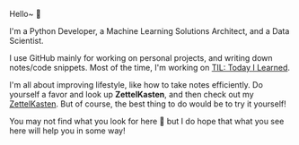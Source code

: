 Hello~ 👋

I'm a Python Developer, a Machine Learning Solutions Architect, and a Data Scientist.

I use GitHub mainly for working on personal projects, and writing down notes/code snippets.
Most of the time, I'm working on [TIL: Today I Learned](https://github.com/harplife/TIL).

I'm all about improving lifestyle, like how to take notes efficiently.
Do yourself a favor and look up __ZettelKasten__, and then check out my [ZettelKasten](https://github.com/harplife/zettelkasten).
But of course, the best thing to do would be to try it yourself!

You may not find what you look for here 🤔
but I do hope that what you see here will help you in some way!

<!--
**harplife/harplife** is a ✨ _special_ ✨ repository because its `README.md` (this file) appears on your GitHub profile.

Here are some ideas to get you started:

- 🔭 I’m currently working on ...
- 🌱 I’m currently learning ...
- 👯 I’m looking to collaborate on ...
- 🤔 I’m looking for help with ...
- 💬 Ask me about ...
- 📫 How to reach me: ...
- 😄 Pronouns: ...
- ⚡ Fun fact: ...
-->
